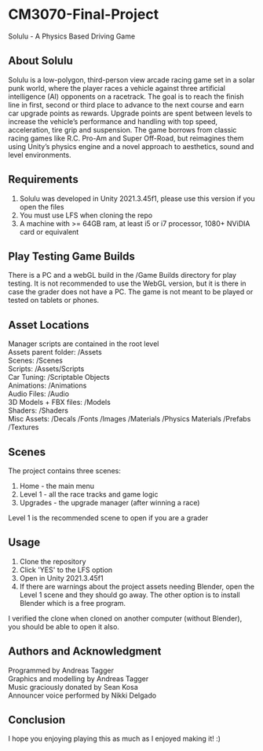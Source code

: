 # CM3070-Final-Project
 Solulu - A Physics Based Driving Game

 ## About Solulu
Solulu is a low-polygon, third-person view arcade racing game set in a solar punk world, where the player races a vehicle against three artificial intelligence (AI) opponents on a racetrack. The goal is to reach the finish line in first, second or third place to advance to the next course and earn car upgrade points as rewards. Upgrade points are spent between levels to increase the vehicle’s performance and handling with top speed, acceleration, tire grip and suspension. The game borrows from classic racing games like R.C. Pro-Am and Super Off-Road, but reimagines them using Unity’s physics engine and a novel approach to aesthetics, sound and level environments. 

 ## Requirements
1. Solulu was developed in Unity 2021.3.45f1, please use this version if you open the files
2. You must use LFS when cloning the repo
3. A machine with >= 64GB ram, at least i5 or i7 processor, 1080+ NViDIA card or equivalent

 ## Play Testing Game Builds
 There is a PC and a webGL build in the /Game Builds directory for play testing.
 It is not recommended to use the WebGL version, but it is there in case the grader does not have a PC.
 The game is not meant to be played or tested on tablets or phones.

## Asset Locations
Manager scripts are contained in the root level<br />
Assets parent folder: /Assets<br />
Scenes: /Scenes<br />
Scripts: /Assets/Scripts<br />
Car Tuning: /Scriptable Objects<br />
Animations: /Animations<br />
Audio Files: /Audio<br />
3D Models + FBX files: /Models<br />
Shaders: /Shaders<br />
Misc Assets: /Decals /Fonts /Images /Materials /Physics Materials /Prefabs /Textures<br />

 ## Scenes
 The project contains three scenes:
 1. Home - the main menu
 2. Level 1 - all the race tracks and game logic
 3. Upgrades - the upgrade manager (after winning a race)

 Level 1 is the recommended scene to open if you are a grader

## Usage
1. Clone the repository
2. Click 'YES' to the LFS option
3. Open in Unity 2021.3.45f1
4. If there are warnings about the project assets needing Blender, open the Level 1 scene and they should go away. The other option is to install Blender which is a free program.

I verified the clone when cloned on another computer (without Blender), you should be able to open it also.

## Authors and Acknowledgment
Programmed by Andreas Tagger<br />
Graphics and modelling by Andreas Tagger<br />
Music graciously donated by Sean Kosa<br />
Announcer voice performed by Nikki Delgado

## Conclusion
I hope you enjoying playing this as much as I enjoyed making it! :)